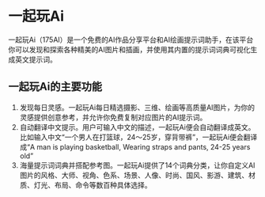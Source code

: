 # 一起玩Ai

一起玩Ai（175AI）是一个免费的AI作品分享平台和AI绘画提示词助手，在该平台你可以发现和探索各种精美的AI图片和插画，并使用其内置的提示词词典可视化生成英文提示词。
<h2>一起玩Ai的主要功能</h2>
<ol>
 	<li>发现每日灵感。一起玩Ai每日精选摄影、三维、绘画等高质量AI图片，为你的灵感提供创意参考，并允许你免费复制对应图片的AI提示词。</li>
 	<li>自动翻译中文提示。用户可输入中文的描述，一起玩Ai便会自动翻译成英文。比如输入中文“一个男人在打篮球，24～25岁，穿背带裤”，一起玩Ai便会翻译成“A man is playing basketball, Wearing straps and pants, 24-25 years old”</li>
 	<li>海量提示词词典并搭配参考图。一起玩Ai提供了14个词典分类，让你自定义AI图片的风格、大师、视角、色系、场景、人像、时尚、国风、影游、建筑、材质、灯光、布局、命令等数百种具体选择。</li>
</ol>